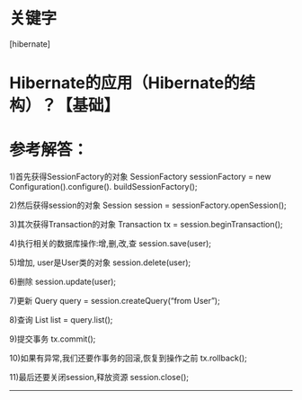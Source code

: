 # 关键字

\[hibernate\]

# Hibernate的应用（Hibernate的结构）？【基础】 

# 参考解答：

1)首先获得SessionFactory的对象 
SessionFactory sessionFactory = new Configuration().configure(). buildSessionFactory(); 

2)然后获得session的对象 Session session = sessionFactory.openSession();

3)其次获得Transaction的对象 Transaction tx = session.beginTransaction(); 

4)执行相关的数据库操作:增,删,改,查 session.save(user); 

5)增加, user是User类的对象 session.delete(user); 

6)删除 session.update(user); 

7)更新 Query query = session.createQuery(“from User”); 

8)查询 List list = query.list(); 

9)提交事务 tx.commit();

10)如果有异常,我们还要作事务的回滚,恢复到操作之前 tx.rollback();
 
11)最后还要关闭session,释放资源 session.close();

---
